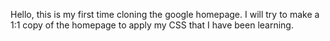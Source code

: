 Hello, this is my first time cloning the google homepage. I will try to make a 1:1 copy of the homepage to apply my CSS that I have been learning.